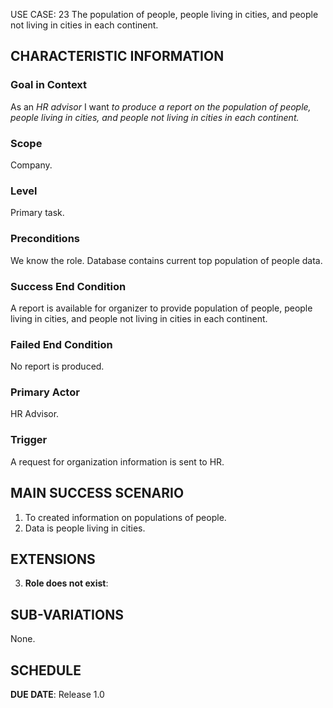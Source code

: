 USE CASE: 23 The population of people, people living in cities, and people not living in cities in each continent.

## CHARACTERISTIC INFORMATION

### Goal in Context

As an *HR advisor* I want *to produce a report on the population of people, people living in cities, and people not living in cities in each continent.*

### Scope

Company.

### Level

Primary task.

### Preconditions

We know the role. Database contains current top population of people data.

### Success End Condition

A report is available for organizer to provide population of people, people living in cities, and people not living in cities in each continent.

### Failed End Condition

No report is produced.

### Primary Actor

HR Advisor.

### Trigger

A request for organization information is sent to HR.

## MAIN SUCCESS SCENARIO

1. To created information on populations of people.
2. Data is people living in cities.

## EXTENSIONS

3. **Role does not exist**:

## SUB-VARIATIONS

None.

## SCHEDULE

**DUE DATE**: Release 1.0
